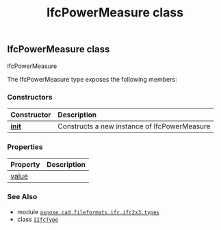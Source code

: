 ﻿---
title: IfcPowerMeasure class
second_title: Aspose.CAD for Python via .NET API References
description: 
type: docs
weight: 1090
url: /python-net/aspose.cad.fileformats.ifc.ifc2x3.types/ifcpowermeasure/
is_root: false
---

## IfcPowerMeasure class

IfcPowerMeasure



The IfcPowerMeasure type exposes the following members:

### Constructors
| Constructor | Description |
| :- | :- |
| [__init__](/cad/python-net/aspose.cad.fileformats.ifc.ifc2x3.types/ifcpowermeasure/__init__/#) | Constructs a new instance of IfcPowerMeasure |


### Properties
| Property | Description |
| :- | :- |
| [value](/cad/python-net/aspose.cad.fileformats.ifc.ifc2x3.types/ifcpowermeasure/value) |  |



### See Also
* module [`aspose.cad.fileformats.ifc.ifc2x3.types`](..)
* class [`IIfcType`](/cad/python-net/aspose.cad.fileformats.ifc/iifctype)
